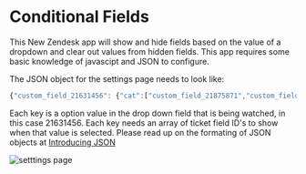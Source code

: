 Conditional Fields
==========

This New Zendesk app will show and hide fields based on the value of a dropdown and clear out values from hidden fields. This app requires some basic knowledge of javascipt and JSON to configure. 

The JSON object for the settings page needs to look like: 

``` javascript
{"custom_field_21631456": {"cat":["custom_field_21875871","custom_field_21865183","custom_field_21745801"], "dog":["custom_field_22103126","custom_field_21613267"], "dolphin": ["custom_field_280865", "custom_field_20295661"], "the_fish": ["custom_field_279466"]}, "custom_field_279466":{"asdf":["custom_field_21651413"], "xfer_to_a": [], "fire_to_new_page": []}}
```

Each key is a option value in the drop down field that is being watched, in this case 21631456. Each key needs an array of ticket field ID's to show when that value is selected. Please read up on the formating of JSON objects at [Introducing JSON](http://json.org/)

![setttings page](http://skipjack.info/wp-content/gallery/tech/conditionalfields.png "Settings Page Example")